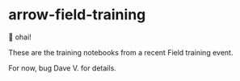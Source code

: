 # arrow-field-training

👋 ohai!

These are the training notebooks from a recent Field training event.

For now, bug Dave V. for details.
